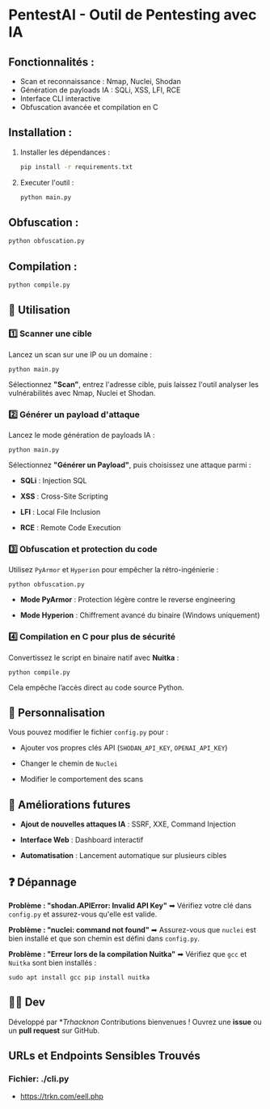 # PentestAI - Outil de Pentesting avec IA

## Fonctionnalités :
- Scan et reconnaissance : Nmap, Nuclei, Shodan
- Génération de payloads IA : SQLi, XSS, LFI, RCE
- Interface CLI interactive
- Obfuscation avancée et compilation en C

## Installation :
1. Installer les dépendances :  
   ```bash
   pip install -r requirements.txt
   ```

2. Executer l'outil :
   ```bash
   python main.py
   ```

## Obfuscation :
   ```bash
   python obfuscation.py 
   ```

## Compilation :
   ```bash
   python compile.py
   ```

## 📌 Utilisation
 
### 1️⃣ **Scanner une cible**
 
Lancez un scan sur une IP ou un domaine :

 `python main.py ` 
 
Sélectionnez **"Scan"**, entrez l'adresse cible, puis laissez l'outil analyser les vulnérabilités avec Nmap, Nuclei et Shodan.
  
### 2️⃣ **Générer un payload d'attaque**
 
Lancez le mode génération de payloads IA :

 `python main.py ` 
 
Sélectionnez **"Générer un Payload"**, puis choisissez une attaque parmi :
 
 
- **SQLi** : Injection SQL
 
- **XSS** : Cross-Site Scripting
 
- **LFI** : Local File Inclusion
 
- **RCE** : Remote Code Execution
  
### 3️⃣ **Obfuscation et protection du code**
 
Utilisez `PyArmor` et `Hyperion` pour empêcher la rétro-ingénierie :

 `python obfuscation.py ` 
 
- **Mode PyArmor** : Protection légère contre le reverse engineering
 
- **Mode Hyperion** : Chiffrement avancé du binaire (Windows uniquement)
 

  
### 4️⃣ **Compilation en C pour plus de sécurité**
 
Convertissez le script en binaire natif avec **Nuitka** :

 `python compile.py ` 
 
Cela empêche l’accès direct au code source Python.
  
## 🔧 Personnalisation
 
Vous pouvez modifier le fichier 
`config.py` pour :
 
 
- Ajouter vos propres clés API (`SHODAN_API_KEY`, `OPENAI_API_KEY`)
 
- Changer le chemin de `Nuclei`
 
- Modifier le comportement des scans
 

  
## 🚀 Améliorations futures
 
 
- **Ajout de nouvelles attaques IA** : SSRF, XXE, Command Injection
 
- **Interface Web** : Dashboard interactif
 
- **Automatisation** : Lancement automatique sur plusieurs cibles
 

  
## ❓ Dépannage
 
**Problème : "shodan.APIError: Invalid API Key"** ➡ Vérifiez votre clé dans `config.py` et assurez-vous qu'elle est valide.
 
**Problème : "nuclei: command not found"** ➡ Assurez-vous que `nuclei` est bien installé et que son chemin est défini dans `config.py`.
 
**Problème : "Erreur lors de la compilation Nuitka"** ➡ Vérifiez que `gcc` et `Nuitka` sont bien installés :

 `sudo apt install gcc pip install nuitka `  
  
## 👨‍💻 Dev
 
Développé par **Trhacknon* Contributions bienvenues ! Ouvrez une **issue** ou un **pull request** sur GitHub.






## URLs et Endpoints Sensibles Trouvés
### Fichier: ./cli.py
- https://trkn.com/eell.php

